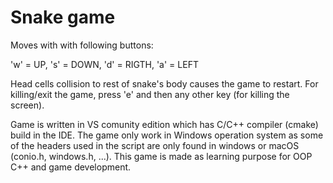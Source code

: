 # Snake game

Moves with with following buttons:

'w' = UP, 's' = DOWN, 'd' = RIGTH, 'a' = LEFT

Head cells collision to rest of snake's body causes the game to restart. For killing/exit the game, press 'e' and then any other key (for killing the screen).

Game is written in VS comunity edition which has C/C++ compiler (cmake) build in the IDE. The game only work in Windows operation system as some of the headers used in the script are only found in windows or macOS (conio.h, windows.h, ...). This game is made as learning purpose for OOP C++ and game development.
